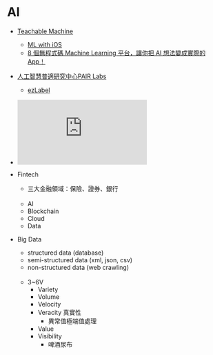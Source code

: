 # AI

* [Teachable Machine](https://teachablemachine.withgoogle.com/)
  * [ML with iOS](https://medium.com/firebase-developers/ml-with-ios-f6551ebfc6f0)
  * [8 個無程式碼 Machine Learning 平台，讓你把 AI 想法變成實際的 App！](https://www.appcoda.com.tw/no-code-machine-learning-platforms/)

* [人工智慧普適研究中心PAIR Labs](https://www.youtube.com/channel/UC36TMyt9wl7SZrh9uWC7Ruw/videos)
  * [ezLabel](https://www.aicreda.com//filemanagement/image/1)

 * ![Edge Computing](https://www.facebook.com/photo.php?fbid=783639492407666&set=gm.2703207476633268&type=3)

* Fintech
  * 三大金融領域：保險、證券、銀行
<br/>&nbsp;
  * AI
  * Blockchain
  * Cloud
  * Data

* Big Data
  * structured data (database)
  * semi-structured data (xml, json, csv)
  * non-structured data (web crawling)
<br/>&nbsp;
  * 3~6V
    * Variety
    * Volume
    * Velocity
    * Veracity 真實性
      * 異常值極端值處理
    * Value
    * Visibility
      * 啤酒尿布
